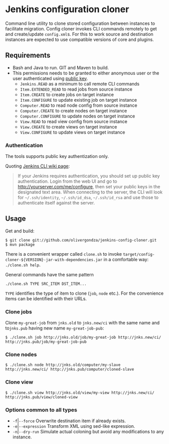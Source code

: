 # Jenkins configuration cloner

Command line utility to clone stored configuration between instances to facilitate migration. Config cloner invokes CLI commands remotely to get and create/update `config.xml`s. For this to work source and destination instances are expected to use compatible versions of core and plugins.

## Requirements

- Bash and Java to run. GIT and Maven to build.
- This permissions needs to be granted to either anonymous user or the user authenticated using [public key](https://wiki.jenkins-ci.org/display/JENKINS/Jenkins+CLI#JenkinsCLI-WorkingwithCredentials).
  - `Jenkins.READ` as a minimum to call remote CLI commands
  - `Item.EXTENDED_READ` to read jobs from source instance
  - `Item.CREATE` to create jobs on target instance
  - `Item.CONFIGURE` to update existing job on target instance
  - `Computer.READ` to read node config from source instance
  - `Computer.CREATE` to create nodes on target instance
  - `Computer.CONFIGURE` to update nodes on target instance
  - `View.READ` to read view config from source instance
  - `View.CREATE` to create views on target instance
  - `View.CONFIGURE` to update views on target instance

### Authentication

The tools supports public key authentization only.

Quoting [Jenkins CLI wiki page](https://wiki.jenkins-ci.org/display/JENKINS/Jenkins+CLI):

> If your Jenkins requires authentication, you should set up public key authentication. Login from the web UI and go to http://yourserver.com/me/configure, then set your public keys in the designated text area. When connecting to the server, the CLI will look for `~/.ssh/identity`, `~/.ssh/id_dsa`, `~/.ssh/id_rsa` and use those to authenticate itself against the server.

## Usage

Get and build:

	$ git clone git://github.com/olivergondza/jenkins-config-cloner.git
	$ mvn package

There is a convenient wrapper called `clone.sh` to invoke `target/config-cloner-${VERSION}-jar-with-dependencies.jar`
in a comfortable way: `./clone.sh help`.


General commands have the same pattern 

	./clone.sh TYPE SRC_ITEM DST_ITEM...

`TYPE` identifies the type of item to clone (`job`, `node` etc.). For the convenience items can be identified with their URLs.

### Clone jobs

Clone `my-great-job` from `jnks.old` to `jnks.new/ci` with the same name and to`jnks.pub` having new name `my-great-job-pub`:

	$ ./clone.sh job http://jnks.old/job/my-great-job http://jnks.new/ci/ http://jnks.pub/job/my-great-job-pub

### Clone nodes

	$ ./clone.sh node http://jnks.old/computer/my-slave http://jnks.new/ci/ http://jnks.pub/computer/cloned-slave

### Clone view

	$ ./clone.sh view http://jnks.old/view/my-view http://jnks.new/ci/ http://jnks.pub/view/cloned-view

### Options common to all types

- `-f`|`--force` Overwrite destination item if already exists.
- `-e`|`--expression` Transform XML using sed-like expression.
- `-n`|`--dry-run` Simulate actual coloning but avoid any modifications to any instance.

